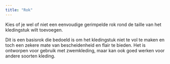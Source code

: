 ```yaml
---
title: "Rok"
---
```


Kies of je wel of niet een eenvoudige gerimpelde rok rond de taille van het kledingstuk wilt toevoegen.

Dit is een basisrok die bedoeld is om het kledingstuk niet te vol te maken en toch een zekere mate van bescheidenheid en flair te bieden. Het is ontworpen voor gebruik met zwemkleding, maar kan ook goed werken voor andere soorten kleding.
